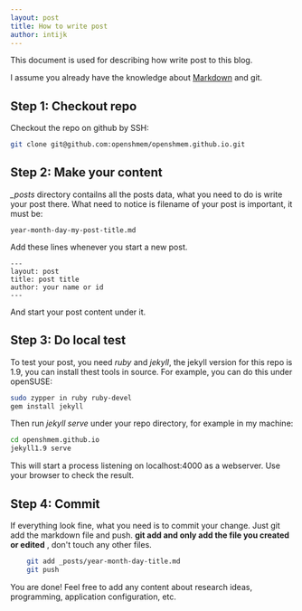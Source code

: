 ```yaml
---
layout: post
title: How to write post
author: intijk
---
```


This document is used for describing how write post to this blog. 

I assume you already have the knowledge about [Markdown](http://daringfireball.net/projects/markdown/) and git.


Step 1: Checkout repo
---
Checkout the repo on github by SSH:

```bash
git clone git@github.com:openshmem/openshmem.github.io.git
```
   

Step 2: Make your content
---
*_posts* directory contailns all the posts data, what you need to do is write your post there. What need to notice is filename of your post is important, it must be:

	year-month-day-my-post-title.md

Add these lines whenever you start a new post.

	---
	layout: post
	title: post title
	author: your name or id
	---

And start your post content under it.

Step 3: Do local test
---
To test your post, you need *ruby* and *jekyll*, the jekyll version for this repo is 1.9, you can install thest tools in source. For example, you can do this under openSUSE:

```bash
sudo zypper in ruby ruby-devel
gem install jekyll
```

Then run *jekyll serve* under your repo directory, for example in my machine:

```bash
cd openshmem.github.io
jekyll1.9 serve
```
This will start a process listening on localhost:4000 as a webserver. Use your browser to check the result.

Step 4: Commit
---
If everything look fine, what you need is to commit your change. Just git add the markdown file and push. **git add and only add the file you created or edited** , don't touch any other files. 

```bash
	git add _posts/year-month-day-title.md
	git push
```
You are done! Feel free to add any content about research ideas, programming,  application configuration, etc.

